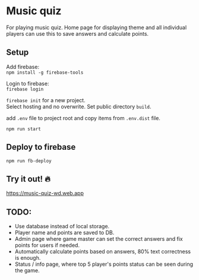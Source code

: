 # Music quiz

For playing music quiz. Home page for displaying theme and all individual players can use this to save answers and calculate points.

## Setup

Add firebase:  
`npm install -g firebase-tools`

Login to firebase:  
`firebase login`

`firebase init` for a new project.   
Select hosting and no overwrite. Set public directory `build`.

add `.env` file to project root and copy items from `.env.dist` file.

`npm run start`

## Deploy to firebase

`npm run fb-deploy`

## Try it out! 🔥

https://music-quiz-wd.web.app

## TODO:

- Use database instead of local storage.
- Player name and points are saved to DB.
- Admin page where game master can set the correct answers and fix points for users if needed.
- Automatically calculate points based on answers, 80% text correctness is enough.
- Status / info page, where top 5 player's points status can be seen during the game.
